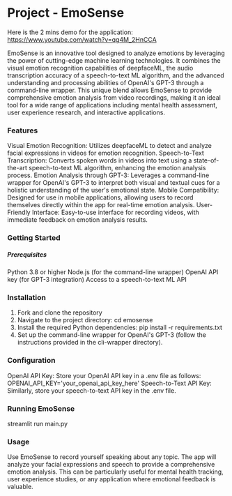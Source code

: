 # Project - EmoSense
Here is the 2 mins demo for the application: https://www.youtube.com/watch?v=qg4M_2HnCCA



EmoSense is an innovative tool designed to analyze emotions by leveraging the power of cutting-edge machine learning technologies. It combines the visual emotion recognition capabilities of deepfaceML, the audio transcription accuracy of a speech-to-text ML algorithm, and the advanced understanding and processing abilities of OpenAI's GPT-3 through a command-line wrapper. This unique blend allows EmoSense to provide comprehensive emotion analysis from video recordings, making it an ideal tool for a wide range of applications including mental health assessment, user experience research, and interactive applications.

### Features
Visual Emotion Recognition: Utilizes deepfaceML to detect and analyze facial expressions in videos for emotion recognition.
Speech-to-Text Transcription: Converts spoken words in videos into text using a state-of-the-art speech-to-text ML algorithm, enhancing the emotion analysis process.
Emotion Analysis through GPT-3: Leverages a command-line wrapper for OpenAI's GPT-3 to interpret both visual and textual cues for a holistic understanding of the user's emotional state.
Mobile Compatibility: Designed for use in mobile applications, allowing users to record themselves directly within the app for real-time emotion analysis.
User-Friendly Interface: Easy-to-use interface for recording videos, with immediate feedback on emotion analysis results.

### Getting Started
##### Prerequisites
Python 3.8 or higher
Node.js (for the command-line wrapper)
OpenAI API key (for GPT-3 integration)
Access to a speech-to-text ML API

### Installation
1. Fork and clone the repository
2. Navigate to the project directory: cd emosense
3. Install the required Python dependencies: pip install -r requirements.txt
4. Set up the command-line wrapper for OpenAI's GPT-3 (follow the instructions provided in the cli-wrapper directory).

### Configuration
OpenAI API Key: Store your OpenAI API key in a .env file as follows:
OPENAI_API_KEY='your_openai_api_key_here'
Speech-to-Text API Key: Similarly, store your speech-to-text API key in the .env file.

### Running EmoSense
streamlit run main.py

### Usage
Use EmoSense to record yourself speaking about any topic. The app will analyze your facial expressions and speech to provide a comprehensive emotion analysis. This can be particularly useful for mental health tracking, user experience studies, or any application where emotional feedback is valuable.

